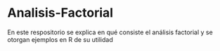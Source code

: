 # Analisis-Factorial
En este respositorio se explica en qué consiste el análisis factorial y se otorgan ejemplos en R de su utilidad
